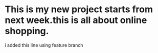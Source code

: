 # This is my new project starts from next week.this is all about online shopping.

i added this line using feature branch